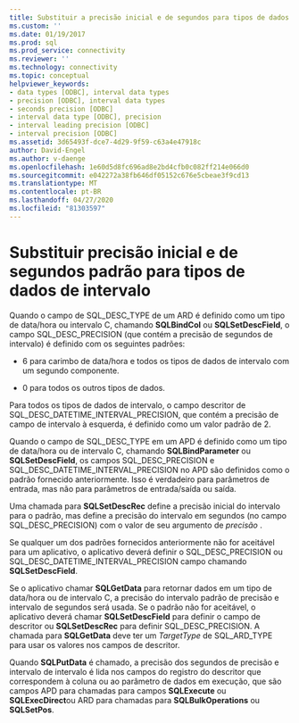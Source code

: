 ```yaml
---
title: Substituir a precisão inicial e de segundos para tipos de dados de intervalo | Microsoft Docs
ms.custom: ''
ms.date: 01/19/2017
ms.prod: sql
ms.prod_service: connectivity
ms.reviewer: ''
ms.technology: connectivity
ms.topic: conceptual
helpviewer_keywords:
- data types [ODBC], interval data types
- precision [ODBC], interval data types
- seconds precision [ODBC]
- interval data type [ODBC], precision
- interval leading precision [ODBC]
- interval precision [ODBC]
ms.assetid: 3d65493f-dce7-4d29-9f59-c63a4e47918c
author: David-Engel
ms.author: v-daenge
ms.openlocfilehash: 1e60d5d8fc696ad8e2bd4cfb0c082ff214e066d0
ms.sourcegitcommit: e042272a38fb646df05152c676e5cbeae3f9cd13
ms.translationtype: MT
ms.contentlocale: pt-BR
ms.lasthandoff: 04/27/2020
ms.locfileid: "81303597"
---
```

# <a name="overriding-default-leading-and-seconds-precision-for-interval-data-types"></a>Substituir precisão inicial e de segundos padrão para tipos de dados de intervalo
Quando o campo de SQL_DESC_TYPE de um ARD é definido como um tipo de data/hora ou intervalo C, chamando **SQLBindCol** ou **SQLSetDescField**, o campo SQL_DESC_PRECISION (que contém a precisão de segundos de intervalo) é definido com os seguintes padrões:  
  
-   6 para carimbo de data/hora e todos os tipos de dados de intervalo com um segundo componente.  
  
-   0 para todos os outros tipos de dados.  
  
 Para todos os tipos de dados de intervalo, o campo descritor de SQL_DESC_DATETIME_INTERVAL_PRECISION, que contém a precisão de campo de intervalo à esquerda, é definido como um valor padrão de 2.  
  
 Quando o campo de SQL_DESC_TYPE em um APD é definido como um tipo de data/hora ou de intervalo C, chamando **SQLBindParameter** ou **SQLSetDescField**, os campos SQL_DESC_PRECISION e SQL_DESC_DATETIME_INTERVAL_PRECISION no APD são definidos como o padrão fornecido anteriormente. Isso é verdadeiro para parâmetros de entrada, mas não para parâmetros de entrada/saída ou saída.  
  
 Uma chamada para **SQLSetDescRec** define a precisão inicial do intervalo para o padrão, mas define a precisão do intervalo em segundos (no campo SQL_DESC_PRECISION) com o valor de seu argumento de *precisão* .  
  
 Se qualquer um dos padrões fornecidos anteriormente não for aceitável para um aplicativo, o aplicativo deverá definir o SQL_DESC_PRECISION ou SQL_DESC_DATETIME_INTERVAL_PRECISION campo chamando **SQLSetDescField**.  
  
 Se o aplicativo chamar **SQLGetData** para retornar dados em um tipo de data/hora ou de intervalo C, a precisão do intervalo padrão de precisão e intervalo de segundos será usada. Se o padrão não for aceitável, o aplicativo deverá chamar **SQLSetDescField** para definir o campo de descritor ou **SQLSetDescRec** para definir SQL_DESC_PRECISION. A chamada para **SQLGetData** deve ter um *TargetType* de SQL_ARD_TYPE para usar os valores nos campos de descritor.  
  
 Quando **SQLPutData** é chamado, a precisão dos segundos de precisão e intervalo de intervalo é lida nos campos do registro do descritor que correspondem à coluna ou ao parâmetro de dados em execução, que são campos APD para chamadas para campos **SQLExecute** ou **SQLExecDirect**ou ARD para chamadas para **SQLBulkOperations** ou **SQLSetPos**.
